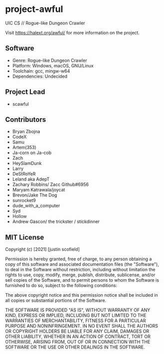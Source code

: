 # project-awful
UIC CS // Rogue-like Dungeon Crawler

Visit <https://halext.org/awful/> for more information on the project.

Software
--------
- Genre: Rogue-like Dungeon Crawler
- Platform: Windows, macOS, GNU/Linux
- Toolchain: gcc, mingw-w64
- Dependencies: Undecided

Project Lead
------------
- scawful

Contributors
------------

- Bryan Zbojna
- CodeX
- Samu
- Artem(353)
- Ja-corn on Ja-cob
- Zach
- HeySlamDunk
- Larry
- DeStRoYeR
- Leland aka AdepT
- Zachary Robbins/ Zacc Github#6956
- Maryam Katrawala/joycat
- Brevon/Jake The Dog
- sunrocket9
- dude_with_a_computer
- Syd
- Hollow
- Andrew Gascon/ the trickster / stickdinner

MIT License
-------

Copyright (c) [2021] [justin scofield]

Permission is hereby granted, free of charge, to any person obtaining a copy
of this software and associated documentation files (the "Software"), to deal
in the Software without restriction, including without limitation the rights
to use, copy, modify, merge, publish, distribute, sublicense, and/or sell
copies of the Software, and to permit persons to whom the Software is
furnished to do so, subject to the following conditions:

The above copyright notice and this permission notice shall be included in all
copies or substantial portions of the Software.

THE SOFTWARE IS PROVIDED "AS IS", WITHOUT WARRANTY OF ANY KIND, EXPRESS OR
IMPLIED, INCLUDING BUT NOT LIMITED TO THE WARRANTIES OF MERCHANTABILITY,
FITNESS FOR A PARTICULAR PURPOSE AND NONINFRINGEMENT. IN NO EVENT SHALL THE
AUTHORS OR COPYRIGHT HOLDERS BE LIABLE FOR ANY CLAIM, DAMAGES OR OTHER
LIABILITY, WHETHER IN AN ACTION OF CONTRACT, TORT OR OTHERWISE, ARISING FROM,
OUT OF OR IN CONNECTION WITH THE SOFTWARE OR THE USE OR OTHER DEALINGS IN THE
SOFTWARE.
